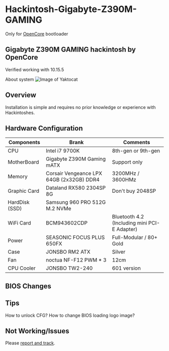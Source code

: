 # Hackintosh-Gigabyte-Z390M-GAMING
Only for [OpenCore](https://github.com/acidanthera/OpenCorePkg) bootloader

## Gigabyte Z390M GAMING hackintosh by OpenCore

Verified working with 10.15.5

About system
![Image of Yaktocat](https://octodex.github.com/images/yaktocat.png)


## Overview
Installation is simple and requires no prior knowledge or experience with Hackintoshes.


## Hardware Configuration
Components | Brank | Comments
------------ | ------------- | -------------
CPU | Intel i7 9700K | 8th-gen or 9th-gen 
MotherBoard | Gigabyte Z390M Gaming mATX | Support only
Memory | Corsair Vengeance LPX 64GB (2x32GB) DDR4 | 3200MHz / 3600HMz
Graphic Card | Dataland RX580 2304SP 8G | Don't buy 2048SP
HardDisk (SSD) | Samsung 960 PRO 512G M.2 NVMe | 
WiFi Card | BCM943602CDP | Bluetooth 4.2 (Including mini PCI-E Adapter)
Power | SEASONIC FOCUS PLUS 650FX | Full-Modular / 80+ Gold
Case | JONSBO RM2 ATX | Silver
Fan | noctua NF-F12 PWM * 3 | 12cm
CPU Cooler | JONSBO TW2-240 | 601 version


## BIOS Changes


## Tips
How to unlock CFG?
How to change BIOS loading logo image?


## Not Working/Issues
Please [report and track](https://github.com/BenjaminX/Hackintosh-Gigabyte-Z390M-GAMING/issues).





